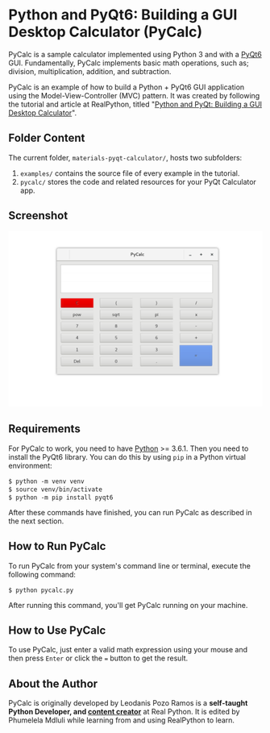 # Python and PyQt6: Building a GUI Desktop Calculator (PyCalc)

PyCalc is a sample calculator implemented using Python 3 and with a [PyQt6](https://www.riverbankcomputing.com/static/Docs/PyQt6/introduction.html) GUI. Fundamentally, PyCalc implements basic math operations, such as; division, multiplication, addition, and subtraction.

PyCalc is an example of how to build a Python + PyQt6 GUI application using the Model-View-Controller (MVC) pattern. It was created by following the tutorial and article at RealPython, titled "[Python and PyQt: Building a GUI Desktop Calculator](https://realpython.com/python-and-pyqt-building-a-gui-desktop-calculator/)".

## Folder Content

The current folder, `materials-pyqt-calculator/`, hosts two subfolders:

1. `examples/` contains the source file of every example in the tutorial.
2. `pycalc/` stores the code and related resources for your PyQt Calculator app.

## Screenshot

![Screenshot](screenshot.png)

## Requirements

For PyCalc to work, you need to have [Python](https://www.python.org) >= 3.6.1. Then you need to install the PyQt6 library. You can do this by using `pip` in a Python virtual environment:

```console
$ python -m venv venv
$ source venv/bin/activate
$ python -m pip install pyqt6
```

After these commands have finished, you can run PyCalc as described in the next section.

## How to Run PyCalc

To run PyCalc from your system's command line or terminal, execute the following command:

```console
$ python pycalc.py
```

After running this command, you'll get PyCalc running on your machine.

## How to Use PyCalc

To use PyCalc, just enter a valid math expression using your mouse and then press `Enter` or click the `=` button to get the result.

## About the Author

PyCalc is originally developed by Leodanis Pozo Ramos is a **self-taught Python Developer, and [content creator](https://realpython.com/team/lpozoramos/)** at Real Python. It is edited by Phumelela Mdluli while learning from and using RealPython to learn.

